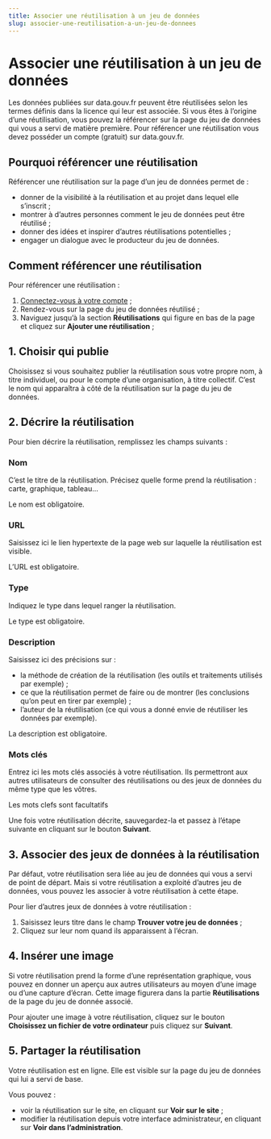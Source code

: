 ```yaml
---
title: Associer une réutilisation à un jeu de données
slug: associer-une-reutilisation-a-un-jeu-de-donnees
---
```


# Associer une réutilisation à un jeu de données

Les données publiées sur data.gouv.fr peuvent être réutilisées selon les termes définis dans la licence qui leur est associée. Si vous êtes à l’origine d’une réutilisation, vous pouvez la référencer sur la page du jeu de données qui vous a servi de matière première. Pour référencer une réutilisation vous devez posséder un compte (gratuit) sur data.gouv.fr.

## Pourquoi référencer une réutilisation

Référencer une réutilisation sur la page d’un jeu de données permet de :

- donner de la visibilité à la réutilisation et au projet dans lequel elle s’inscrit ;
- montrer à d’autres personnes comment le jeu de données peut être réutilisé ;
- donner des idées et inspirer d’autres réutilisations potentielles ;
- engager un dialogue avec le producteur du jeu de données.

## Comment référencer une réutilisation

Pour référencer une réutilisation :

1. [Connectez-vous à votre compte](https://www.data.gouv.fr/fr/login) ;
2. Rendez-vous sur la page du jeu de données réutilisé ;
3. Naviguez jusqu’à la section **Réutilisations** qui figure en bas de la page et cliquez sur **Ajouter une réutilisation** ;

## 1. Choisir qui publie

Choisissez si vous souhaitez publier la réutilisation sous votre propre nom, à titre individuel, ou pour le compte d’une organisation, à titre collectif. C’est le nom qui apparaîtra à côté de la réutilisation sur la page du jeu de données.

## 2. Décrire la réutilisation

Pour bien décrire la réutilisation, remplissez les champs suivants :

### Nom

C’est le titre de la réutilisation. Précisez quelle forme prend la réutilisation : carte, graphique, tableau...

Le nom est obligatoire.

### URL

Saisissez ici le lien hypertexte de la page web sur laquelle la réutilisation est visible.

L’URL est obligatoire.

### Type

Indiquez le type dans lequel ranger la réutilisation.

Le type est obligatoire.

### Description

Saisissez ici des précisions sur :

- la méthode de création de la réutilisation (les outils et traitements utilisés par exemple) ;
- ce que la réutilisation permet de faire ou de montrer (les conclusions qu’on peut en tirer par exemple) ;
- l’auteur de la réutilisation (ce qui vous a donné envie de réutiliser les données par exemple).

La description est obligatoire.

### Mots clés

Entrez ici les mots clés associés à votre réutilisation. Ils permettront aux autres utilisateurs de consulter des réutilisations ou des jeux de données du même type que les vôtres.

Les mots clefs sont facultatifs

Une fois votre réutilisation décrite, sauvegardez-la et passez à l’étape suivante en cliquant sur le bouton **Suivant**.

## 3. Associer des jeux de données à la réutilisation

Par défaut, votre réutilisation sera liée au jeu de données qui vous a servi de point de départ. Mais si votre réutilisation a exploité d’autres jeu de données, vous pouvez les associer à votre réutilisation à cette étape.

Pour lier d’autres jeux de données à votre réutilisation :

1. Saisissez leurs titre dans le champ **Trouver votre jeu de données** ;
2. Cliquez sur leur nom quand ils apparaissent à l’écran.

## 4. Insérer une image

Si votre réutilisation prend la forme d’une représentation graphique, vous pouvez en donner un aperçu aux autres utilisateurs au moyen d’une image ou d’une capture d’écran. Cette image figurera dans la partie **Réutilisations** de la page du jeu de donnée associé.

Pour ajouter une image à votre réutilisation, cliquez sur le bouton **Choisissez un fichier de votre ordinateur** puis cliquez sur **Suivant**.

## 5. Partager la réutilisation

Votre réutilisation est en ligne. Elle est visible sur la page du jeu de données qui lui a servi de base.

Vous pouvez :

- voir la réutilisation sur le site, en cliquant sur **Voir sur le site** ;
- modifier la réutilisation depuis votre interface administrateur, en cliquant sur **Voir dans l’administration**.
